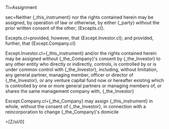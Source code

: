 Ti=Assignment

sec=Neither {_this_instrument} nor the rights contained herein may be assigned, by operation of law or otherwise, by either {_party} without the prior written consent of the other; {Excepts.cl}.

Excepts.cl=provided, however, that {Except.Investor.cl}; and provided, further, that {Except.Company.cl}

Except.Investor.cl={_this_instrument} and/or the rights contained herein may be assigned without {_the_Company}'s consent by {_the_Investor} to any other entity who directly or indirectly, controls, is controlled by or is under common control with {_the_Investor}, including, without limitation, any general partner, managing member, officer or director of {_the_Investor}, or any venture capital fund now or hereafter existing which is controlled by one or more general partners or managing members of, or shares the same management company with, {_the_Investor}

Except.Company.cl={_the_Company} may assign {_this_instrument} in whole, without the consent of {_the_Investor}, in connection with a reincorporation to change {_the_Company}'s domicile

=[Z/ol/0]
